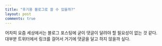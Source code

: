 ```yaml
---
title: "후기용 블로그로 쓸 수 있을까?"
layout: post
comments: true
---
```

어차피 요즘 세상에서는 블로그 포스팅에 굳이 댓글이 달려야 할 필요성이 없는 것 같다. 대부분 트위터에서 링크를 걸어서 거기에 댓글을 달고 하지 않을까 싶다.

